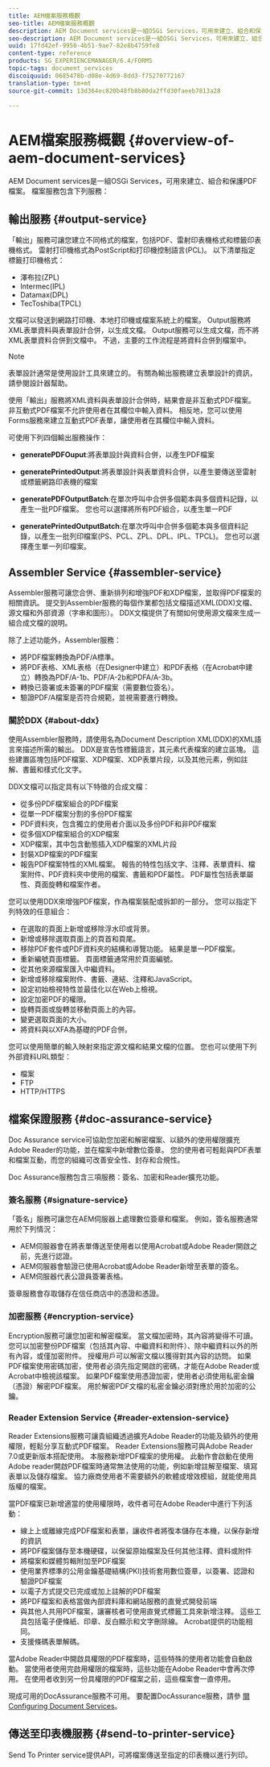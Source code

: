 ```yaml
---
title: AEM檔案服務概觀
seo-title: AEM檔案服務概觀
description: AEM Document services是一組OSGi Services，可用來建立、組合和保護PDF檔案。
seo-description: AEM Document services是一組OSGi Services，可用來建立、組合和保護PDF檔案。
uuid: 17fd42ef-9950-4b51-9ae7-82e8b4759fe8
content-type: reference
products: SG_EXPERIENCEMANAGER/6.4/FORMS
topic-tags: document_services
discoiquuid: 0685478b-d08e-4d69-8dd3-f75270772167
translation-type: tm+mt
source-git-commit: 13d364ec820b48fb8b80da2ffd30faeeb7813a28

---
```



# AEM檔案服務概觀 {#overview-of-aem-document-services}

AEM Document services是一組OSGi Services，可用來建立、組合和保護PDF檔案。 檔案服務包含下列服務：

## 輸出服務 {#output-service}

「輸出」服務可讓您建立不同格式的檔案，包括PDF、雷射印表機格式和標籤印表機格式。 雷射打印機格式為PostScript和打印機控制語言(PCL)。 以下清單指定標籤打印機格式：

* 澤布拉(ZPL)
* Intermec(IPL)
* Datamax(DPL)
* TecToshiba(TPCL)

文檔可以發送到網路打印機、本地打印機或檔案系統上的檔案。 Output服務將XML表單資料與表單設計合併，以生成文檔。 Output服務可以生成文檔，而不將XML表單資料合併到文檔中。 不過，主要的工作流程是將資料合併到檔案中。

>[!NOTE]
>
>表單設計通常是使用設計工具來建立的。 有關為輸出服務建立表單設計的資訊，請參閱設計器幫助。

使用「輸出」服務將XML資料與表單設計合併時，結果會是非互動式PDF檔案。 非互動式PDF檔案不允許使用者在其欄位中輸入資料。 相反地，您可以使用Forms服務來建立互動式PDF表單，讓使用者在其欄位中輸入資料。

可使用下列四個輸出服務操作：

* **generatePDFOuput**:將表單設計與資料合併，以產生PDF檔案
* **generatePrintedOutput**:將表單設計與表單資料合併，以產生要傳送至雷射或標籤網路印表機的檔案

* **generatePDFOutputBatch**:在單次呼叫中合併多個範本與多個資料記錄，以產生一批PDF檔案。 您也可以選擇將所有PDF組合，以產生單一PDF
* **generatePrintedOutputBatch**:在單次呼叫中合併多個範本與多個資料記錄，以產生一批列印檔案(PS、PCL、ZPL、DPL、IPL、TPCL)。 您也可以選擇產生單一列印檔案。

## Assembler Service {#assembler-service}

Assembler服務可讓您合併、重新排列和增強PDF和XDP檔案，並取得PDF檔案的相關資訊。 提交到Assembler服務的每個作業都包括文檔描述XML(DDX)文檔、源文檔和外部資源（字串和圖形）。 DDX文檔提供了有關如何使用源文檔來生成一組合成文檔的說明。

除了上述功能外，Assembler服務：

* 將PDF檔案轉換為PDF/A標準。
* 將PDF表格、XML表格（在Designer中建立）和PDF表格（在Acrobat中建立）轉換為PDF/A-1b、PDF/A-2b和PDFA/A-3b。
* 轉換已簽署或未簽署的PDF檔案（需要數位簽名）。
* 驗證PDF/A檔案是否符合規範，並視需要進行轉換。

### 關於DDX {#about-ddx}

使用Assembler服務時，請使用名為Document Description XML(DDX)的XML語言來描述所需的輸出。 DDX是宣告性標籤語言，其元素代表檔案的建立區塊。 這些建置區塊包括PDF檔案、XDP檔案、XDP表單片段，以及其他元素，例如註解、書籤和樣式化文字。

DDX文檔可以指定具有以下特徵的合成文檔：

* 從多份PDF檔案組合的PDF檔案
* 從單一PDF檔案分割的多份PDF檔案
* PDF資料夾，包含獨立的使用者介面以及多份PDF和非PDF檔案
* 從多個XDP檔案組合的XDP檔案
* XDP檔案，其中包含動態插入XDP檔案的XML片段
* 封裝XDP檔案的PDF檔案
* 報告PDF檔案特性的XML檔案。 報告的特性包括文字、注釋、表單資料、檔案附件、PDF資料夾中使用的檔案、書籤和PDF屬性。 PDF屬性包括表單屬性、頁面旋轉和檔案作者。

您可以使用DDX來增強PDF檔案，作為檔案裝配或拆卸的一部分。 您可以指定下列特效的任意組合：

* 在選取的頁面上新增或移除浮水印或背景。
* 新增或移除選取頁面上的頁首和頁尾。
* 移除PDF套件或PDF資料夾的結構和導覽功能。 結果是單一PDF檔案。
* 重新編號頁面標籤。 頁面標籤通常用於頁面編號。
* 從其他來源檔案匯入中繼資料。
* 新增或移除檔案附件、書籤、連結、注釋和JavaScript。
* 設定初始檢視特性並最佳化以在Web上檢視。
* 設定加密PDF的權限。
* 旋轉頁面或旋轉並移動頁面上的內容。
* 變更選取頁面的大小。
* 將資料與以XFA為基礎的PDF合併。

您可以使用簡單的輸入映射來指定源文檔和結果文檔的位置。 您也可以使用下列外部資料URL類型：

* 檔案
* FTP
* HTTP/HTTPS

## 檔案保證服務 {#doc-assurance-service}

Doc Assurance service可協助您加密和解密檔案、以額外的使用權限擴充Adobe Reader的功能，並在檔案中新增數位簽章。 您的使用者可輕鬆與PDF表單和檔案互動，而您的組織可改善安全性、封存和合規性。

Doc Assurance服務包含三項服務：簽名、加密和Reader擴充功能。

### 簽名服務 {#signature-service}

「簽名」服務可讓您在AEM伺服器上處理數位簽章和檔案。 例如，簽名服務通常用於下列情況：

* AEM伺服器會在將表單傳送至使用者以使用Acrobat或Adobe Reader開啟之前，先進行認證。
* AEM伺服器會驗證已使用Acrobat或Adobe Reader新增至表單的簽名。
* AEM伺服器代表公證員簽署表格。

簽章服務會存取儲存在信任商店中的憑證和憑證。

### 加密服務 {#encryption-service}

Encryption服務可讓您加密和解密檔案。 當文檔加密時，其內容將變得不可讀。 您可以加密整份PDF檔案（包括其內容、中繼資料和附件）、除中繼資料以外的所有內容，或僅加密附件。 授權用戶可以解密文檔以獲得對其內容的訪問。 如果PDF檔案使用密碼加密，使用者必須先指定開啟的密碼，才能在Adobe Reader或Acrobat中檢視該檔案。 如果PDF檔案使用憑證加密，使用者必須使用私密金鑰（憑證）解密PDF檔案。 用於解密PDF文檔的私密金鑰必須對應於用於加密的公鑰。

### Reader Extension Service {#reader-extension-service}

Reader Extensions服務可讓貴組織透過擴充Adobe Reader的功能及額外的使用權限，輕鬆分享互動式PDF檔案。 Reader Extensions服務可與Adobe Reader 7.0或更新版本搭配使用。 本服務新增PDF檔案的使用權。 此動作會啟動在使用Adobe reader開啟PDF檔案時通常無法使用的功能，例如新增註解至檔案、填寫表單以及儲存檔案。 協力廠商使用者不需要額外的軟體或增效模組，就能使用具版權的檔案。

當PDF檔案已新增適當的使用權限時，收件者可在Adobe Reader中進行下列活動：

* 線上上或離線完成PDF檔案和表單，讓收件者將復本儲存在本機，以保存新增的資訊
* 將PDF檔案儲存至本機硬碟，以保留原始檔案及任何其他注釋、資料或附件
* 將檔案和媒體剪輯附加至PDF檔案
* 使用業界標準的公用金鑰基礎結構(PKI)技術套用數位簽章，以簽署、認證和驗證PDF檔案
* 以電子方式提交已完成或加上註解的PDF檔案
* 將PDF檔案和表格當做內部資料庫和網站服務的直覺式開發前端
* 與其他人共用PDF檔案，讓審核者可使用直覺式標籤工具來新增注釋。 這些工具包括電子便條紙、印章、反白顯示和文字刪除線。 Acrobat提供的功能相同。
* 支援條碼表單解碼。

當Adobe Reader中開啟具權限的PDF檔案時，這些特殊的使用者功能會自動啟動。 當使用者使用完啟用權限的檔案時，這些功能在Adobe Reader中會再次停用。 在使用者收到另一份具權限的PDF檔案之前，這些檔案會一直停用。

現成可用的DocAssurance服務不可用。 要配置DocAssurance服務，請參 [閱Configuring Document Services](/help/forms/using/install-configure-document-services.md)。

## 傳送至印表機服務 {#send-to-printer-service}

Send To Printer service提供API，可將檔案傳送至指定的印表機以進行列印。
